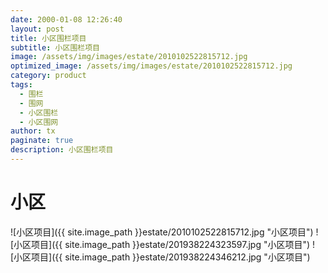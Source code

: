 ```yaml
---
date: 2000-01-08 12:26:40
layout: post
title: 小区围栏项目
subtitle: 小区围栏项目
image: /assets/img/images/estate/2010102522815712.jpg
optimized_image: /assets/img/images/estate/2010102522815712.jpg
category: product
tags:
  - 围栏
  - 围网
  - 小区围栏
  - 小区围网
author: tx
paginate: true
description: 小区围栏项目
---
```

# 小区


![小区项目]({{ site.image_path }}estate/2010102522815712.jpg "小区项目")
![小区项目]({{ site.image_path }}estate/201938224323597.jpg "小区项目")
![小区项目]({{ site.image_path }}estate/201938224346212.jpg "小区项目")